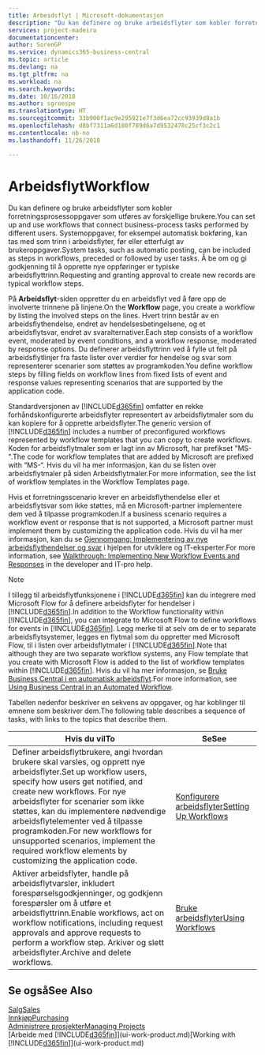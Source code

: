 ```yaml
---
title: Arbeidsflyt | Microsoft-dokumentasjon
description: "Du kan definere og bruke arbeidsflyter som kobler forretningsprosessoppgaver som utføres av forskjellige brukere. Systemoppgaver, for eksempel automatisk bokføring, kan tas med som trinn i arbeidsflyter, før eller etterfulgt av brukeroppgaver. Å be om og gi godkjenning til å opprette nye oppføringer er typiske arbeidsflyttrinn."
services: project-madeira
documentationcenter: 
author: SorenGP
ms.service: dynamics365-business-central
ms.topic: article
ms.devlang: na
ms.tgt_pltfrm: na
ms.workload: na
ms.search.keywords: 
ms.date: 10/16/2018
ms.author: sgroespe
ms.translationtype: HT
ms.sourcegitcommit: 33b900f1ac9e295921e7f3d6ea72cc93939d8a1b
ms.openlocfilehash: d8bf7311a6d180f789d6a7d9532478c25cf3c2c1
ms.contentlocale: nb-no
ms.lasthandoff: 11/26/2018

---
```

# <a name="workflow"></a><span data-ttu-id="bdd19-105">Arbeidsflyt</span><span class="sxs-lookup"><span data-stu-id="bdd19-105">Workflow</span></span>
<span data-ttu-id="bdd19-106">Du kan definere og bruke arbeidsflyter som kobler forretningsprosessoppgaver som utføres av forskjellige brukere.</span><span class="sxs-lookup"><span data-stu-id="bdd19-106">You can set up and use workflows that connect business-process tasks performed by different users.</span></span> <span data-ttu-id="bdd19-107">Systemoppgaver, for eksempel automatisk bokføring, kan tas med som trinn i arbeidsflyter, før eller etterfulgt av brukeroppgaver.</span><span class="sxs-lookup"><span data-stu-id="bdd19-107">System tasks, such as automatic posting, can be included as steps in workflows, preceded or followed by user tasks.</span></span> <span data-ttu-id="bdd19-108">Å be om og gi godkjenning til å opprette nye oppføringer er typiske arbeidsflyttrinn.</span><span class="sxs-lookup"><span data-stu-id="bdd19-108">Requesting and granting approval to create new records are typical workflow steps.</span></span>  

 <span data-ttu-id="bdd19-109">På **Arbeidsflyt**-siden oppretter du en arbeidsflyt ved å føre opp de involverte trinnene på linjene.</span><span class="sxs-lookup"><span data-stu-id="bdd19-109">On the **Workflow** page, you create a workflow by listing the involved steps on the lines.</span></span> <span data-ttu-id="bdd19-110">Hvert trinn består av en arbeidsflythendelse, endret av hendelsesbetingelsene, og et arbeidsflytsvar, endret av svaralternativer.</span><span class="sxs-lookup"><span data-stu-id="bdd19-110">Each step consists of a workflow event, moderated by event conditions, and a workflow response, moderated by response options.</span></span> <span data-ttu-id="bdd19-111">Du definerer arbeidsflyttrinn ved å fylle ut felt på arbeidsflytlinjer fra faste lister over verdier for hendelse og svar som representerer scenarier som støttes av programkoden.</span><span class="sxs-lookup"><span data-stu-id="bdd19-111">You define workflow steps by filling fields on workflow lines from fixed lists of event and response values representing scenarios that are supported by the application code.</span></span>  

 <span data-ttu-id="bdd19-112">Standardversjonen av [!INCLUDE[d365fin](includes/d365fin_md.md)] omfatter en rekke forhåndskonfigurerte arbeidsflyter representert av arbeidsflytmaler som du kan kopiere for å opprette arbeidsflyter.</span><span class="sxs-lookup"><span data-stu-id="bdd19-112">The generic version of [!INCLUDE[d365fin](includes/d365fin_md.md)] includes a number of preconfigured workflows represented by workflow templates that you can copy to create workflows.</span></span> <span data-ttu-id="bdd19-113">Koden for arbeidsflytmaler som er lagt inn av Microsoft, har prefikset "MS-".</span><span class="sxs-lookup"><span data-stu-id="bdd19-113">The code for workflow templates that are added by Microsoft are prefixed with “MS-“.</span></span> <span data-ttu-id="bdd19-114">Hvis du vil ha mer informasjon, kan du se listen over arbeidsflytmaler på siden Arbeidsflytmaler.</span><span class="sxs-lookup"><span data-stu-id="bdd19-114">For more information, see the list of workflow templates in the Workflow Templates page.</span></span>  

 <span data-ttu-id="bdd19-115">Hvis et forretningsscenario krever en arbeidsflythendelse eller et arbeidsflytsvar som ikke støttes, må en Microsoft-partner implementere dem ved å tilpasse programkoden.</span><span class="sxs-lookup"><span data-stu-id="bdd19-115">If a business scenario requires a workflow event or response that is not supported, a Microsoft partner must implement them by customizing the application code.</span></span> <span data-ttu-id="bdd19-116">Hvis du vil ha mer informasjon, kan du se [Gjennomgang: Implementering av nye arbeidsflythendelser og svar](/dynamics-nav/Walkthrough--Implementing-New-Workflow-Events-and-Responses) i hjelpen for utviklere og IT-eksperter.</span><span class="sxs-lookup"><span data-stu-id="bdd19-116">For more information, see [Walkthrough: Implementing New Workflow Events and Responses](/dynamics-nav/Walkthrough--Implementing-New-Workflow-Events-and-Responses) in the developer and IT-pro help.</span></span>

 > [!NOTE]
 > <span data-ttu-id="bdd19-117">I tillegg til arbeidsflytfunksjonene i [!INCLUDE[d365fin](includes/d365fin_md.md)] kan du integrere med Microsoft Flow for å definere arbeidsflyter for hendelser i [!INCLUDE[d365fin](includes/d365fin_md.md)].</span><span class="sxs-lookup"><span data-stu-id="bdd19-117">In addition to the Workflow functionality within [!INCLUDE[d365fin](includes/d365fin_md.md)], you can integrate to Microsoft Flow to define workflows for events in [!INCLUDE[d365fin](includes/d365fin_md.md)].</span></span> <span data-ttu-id="bdd19-118">Legg merke til at selv om de er to separate arbeidsflytsystemer, legges en flytmal som du oppretter med Microsoft Flow, til i listen over arbeidsflytmaler i [!INCLUDE[d365fin](includes/d365fin_md.md)].</span><span class="sxs-lookup"><span data-stu-id="bdd19-118">Note that although they are two separate workflow systems, any Flow template that you create with Microsoft Flow is added to the list of workflow templates within [!INCLUDE[d365fin](includes/d365fin_md.md)].</span></span> <span data-ttu-id="bdd19-119">Hvis du vil ha mer informasjon, se [Bruke Business Central i en automatisk arbeidsflyt](across-how-use-financials-data-source-flow.md).</span><span class="sxs-lookup"><span data-stu-id="bdd19-119">For more information, see [Using Business Central in an Automated Workflow](across-how-use-financials-data-source-flow.md).</span></span>  

 <span data-ttu-id="bdd19-120">Tabellen nedenfor beskriver en sekvens av oppgaver, og har koblinger til emnene som beskriver dem.</span><span class="sxs-lookup"><span data-stu-id="bdd19-120">The following table describes a sequence of tasks, with links to the topics that describe them.</span></span>  

|<span data-ttu-id="bdd19-121">**Hvis du vil**</span><span class="sxs-lookup"><span data-stu-id="bdd19-121">**To**</span></span>|<span data-ttu-id="bdd19-122">**Se**</span><span class="sxs-lookup"><span data-stu-id="bdd19-122">**See**</span></span>|  
|------------|-------------|  
|<span data-ttu-id="bdd19-123">Definer arbeidsflytbrukere, angi hvordan brukere skal varsles, og opprett nye arbeidsflyter.</span><span class="sxs-lookup"><span data-stu-id="bdd19-123">Set up workflow users, specify how users get notified, and create new workflows.</span></span> <span data-ttu-id="bdd19-124">For nye arbeidsflyter for scenarier som ikke støttes, kan du implementere nødvendige arbeidsflytelementer ved å tilpasse programkoden.</span><span class="sxs-lookup"><span data-stu-id="bdd19-124">For new workflows for unsupported scenarios, implement the required workflow elements by customizing the application code.</span></span>|[<span data-ttu-id="bdd19-125">Konfigurere arbeidsflyter</span><span class="sxs-lookup"><span data-stu-id="bdd19-125">Setting Up Workflows</span></span>](across-set-up-workflows.md)|  
|<span data-ttu-id="bdd19-126">Aktiver arbeidsflyter, handle på arbeidsflytvarsler, inkludert forespørselsgodkjenninger, og godkjenn forespørsler om å utføre et arbeidsflyttrinn.</span><span class="sxs-lookup"><span data-stu-id="bdd19-126">Enable workflows, act on workflow notifications, including request approvals and approve requests to perform a workflow step.</span></span> <span data-ttu-id="bdd19-127">Arkiver og slett arbeidsflyter.</span><span class="sxs-lookup"><span data-stu-id="bdd19-127">Archive and delete workflows.</span></span>|[<span data-ttu-id="bdd19-128">Bruke arbeidsflyter</span><span class="sxs-lookup"><span data-stu-id="bdd19-128">Using Workflows</span></span>](across-use-workflows.md)|  

## <a name="see-also"></a><span data-ttu-id="bdd19-129">Se også</span><span class="sxs-lookup"><span data-stu-id="bdd19-129">See Also</span></span>  
[<span data-ttu-id="bdd19-130">Salg</span><span class="sxs-lookup"><span data-stu-id="bdd19-130">Sales</span></span>](sales-manage-sales.md)  
[<span data-ttu-id="bdd19-131">Innkjøp</span><span class="sxs-lookup"><span data-stu-id="bdd19-131">Purchasing</span></span>](purchasing-manage-purchasing.md)  
[<span data-ttu-id="bdd19-132">Administrere prosjekter</span><span class="sxs-lookup"><span data-stu-id="bdd19-132">Managing Projects</span></span>](projects-manage-projects.md)  
<span data-ttu-id="bdd19-133">[Arbeide med [!INCLUDE[d365fin](includes/d365fin_md.md)]](ui-work-product.md)</span><span class="sxs-lookup"><span data-stu-id="bdd19-133">[Working with [!INCLUDE[d365fin](includes/d365fin_md.md)]](ui-work-product.md)</span></span>

